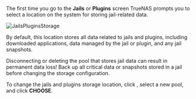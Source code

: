 &NewLine;

The first time you go to the **Jails** or **Plugins** screen TrueNAS prompts you to select a location on the system for storing jail-related data.

![JailsPluginsStorage](/images/CORE/Jails/JailsPluginsStoragePool.png "Choosing a Storage Pool for Jails and Plugins")

By default, this location stores all data related to jails and plugins, including downloaded applications, data managed by the jail or plugin, and any jail snapshots.

Disconnecting or deleting the pool that stores jail data can result in permanent data loss!
Back up all critical data or snapshots stored in a jail before changing the storage configuration.

To change the jails and plugins storage location, click <i class="fa fa-cog" aria-hidden="true" title="Settings"></i>, select a new pool, and click **CHOOSE**.